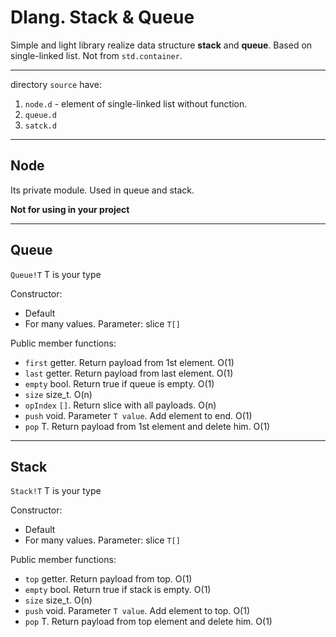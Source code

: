 # Dlang. Stack & Queue

Simple and light library realize data structure **stack** and **queue**.
Based on single-linked list. Not from `std.container`.

----

directory `source` have:

1. `node.d` - element of single-linked list without function.
2. `queue.d`
3. `satck.d`

----

## Node

Its private module. Used in queue and stack.

**Not for using in your project**

----

## Queue

`Queue!T` T is your type

Constructor:

+ Default
+ For many values. Parameter: slice `T[]`

Public member functions:

+ `first` getter. Return payload from 1st element. O(1)
+ `last` getter. Return payload from last element. O(1)
+ `empty` bool. Return true if queue is empty. O(1)
+ `size` size_t. O(n)
+ `opIndex` `[]`. Return slice with all payloads. O(n)
+ `push` void. Parameter `T value`. Add element to end. O(1)
+ `pop` T. Return payload from 1st element and delete him. O(1)


----

## Stack

`Stack!T` T is your type

Constructor:

+ Default
+ For many values. Parameter: slice `T[]`

Public member functions:

+ `top` getter. Return payload from top. O(1)
+ `empty` bool. Return true if stack is empty. O(1)
+ `size` size_t. O(n)
+ `push` void. Parameter `T value`. Add element to top. O(1)
+ `pop` T. Return payload from top element and delete him. O(1)